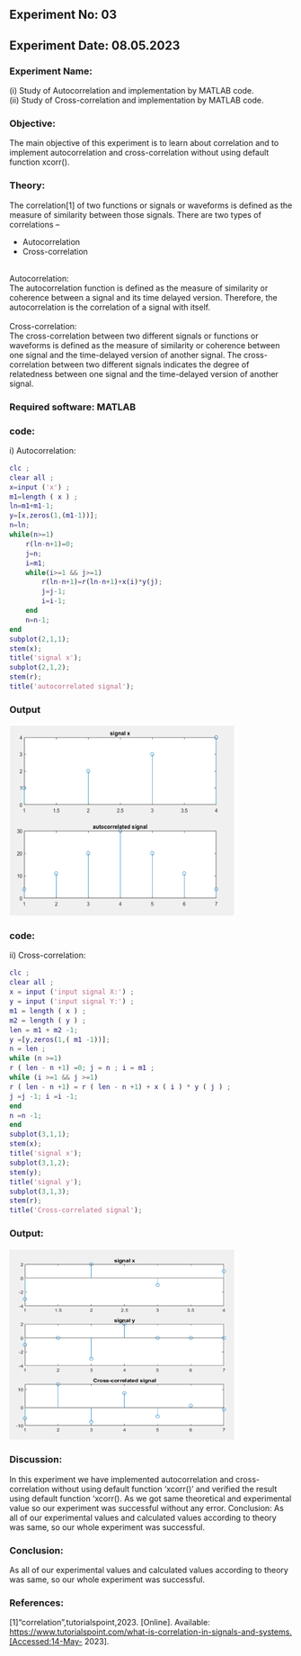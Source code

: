 ## Experiment No: 03
## Experiment Date: 08.05.2023
### Experiment Name:
(i) Study of Autocorrelation and implementation by MATLAB code.
<br>
(ii) Study of Cross-correlation and implementation by MATLAB code.
### Objective:
The main objective of this experiment is to learn about correlation and to implement autocorrelation and cross-correlation without using default function xcorr().
### Theory:
The correlation[1] of two functions or signals or waveforms is defined as the measure of similarity between those signals. There are two types of correlations –
<br>
* Autocorrelation
* Cross-correlation
<br>
Autocorrelation:
<br>
The autocorrelation function is defined as the measure of similarity or coherence between a signal and its time delayed version. Therefore, the autocorrelation is the correlation of a signal with itself.
<br>
<br>
Cross-correlation:
<br>
The cross-correlation between two different signals or functions or waveforms is defined as the measure of similarity or coherence between one signal and the time-delayed version of another signal. The cross-correlation between two different signals indicates the degree of relatedness between one signal and the time-delayed version of another signal.

### Required software: MATLAB
### code: 
i) Autocorrelation:
``` matlab
clc ;
clear all ;
x=input ('x') ;
m1=length ( x ) ;
ln=m1+m1-1;
y=[x,zeros(1,(m1-1))];
n=ln;
while(n>=1)
    r(ln-n+1)=0;
    j=n;
    i=m1;
    while(i>=1 && j>=1)
        r(ln-n+1)=r(ln-n+1)+x(i)*y(j);
        j=j-1;
        i=i-1;
    end
    n=n-1;
end
subplot(2,1,1);
stem(x);
title('signal x');
subplot(2,1,2);
stem(r);
title('autocorrelated signal');
```
### Output
<img width="400" height="340" alt="ztrans_left_output" src="https://github.com/Anika-nawer/ECE-4124-DSP-Lab-Reports/blob/main/Lab%2003/auto-correlation.png">

### code:
ii) Cross-correlation: 

``` matlab
clc ;
clear all ;
x = input ('input signal X:') ;
y = input ('input signal Y:') ;
m1 = length ( x ) ;
m2 = length ( y ) ;
len = m1 + m2 -1;
y =[y,zeros(1,( m1 -1))];
n = len ;
while (n >=1)
r ( len - n +1) =0; j = n ; i = m1 ;
while (i >=1 && j >=1)
r ( len - n +1) = r ( len - n +1) + x ( i ) * y ( j ) ;
j =j -1; i =i -1;
end
n =n -1;
end
subplot(3,1,1);
stem(x);
title('signal x');
subplot(3,1,2);
stem(y);
title('signal y');
subplot(3,1,3);
stem(r);
title('Cross-correlated signal');
```

### Output:
<img width="400" height="340" alt="Ztrans_right_output" src="https://github.com/Anika-nawer/ECE-4124-DSP-Lab-Reports/blob/main/Lab%2003/cross_correlation.png">


### Discussion: 
In this experiment we have implemented autocorrelation and cross-correlation without using default function ‘xcorr()’ and verified the result using default function ‘xcorr(). As we got same theoretical and experimental value so our experiment was successful without any error. 
Conclusion: As all of our experimental values and calculated values according to theory was same, so our whole experiment was successful.

### Conclusion: 
As all of our experimental values and calculated values according to theory was same, so our whole experiment was successful.

### References: 
[1]“correlation”,tutorialspoint,2023. [Online]. Available: https://www.tutorialspoint.com/what-is-correlation-in-signals-and-systems.[Accessed:14-May- 2023].
